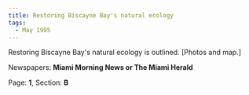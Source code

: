 ```yaml
---  
title: Restoring Biscayne Bay's natural ecology  
tags:  
  - May 1995  
---  
```

  
Restoring Biscayne Bay's natural ecology is outlined. [Photos and map.]  
  
Newspapers: **Miami Morning News or The Miami Herald**  
  
Page: **1**, Section: **B** 
